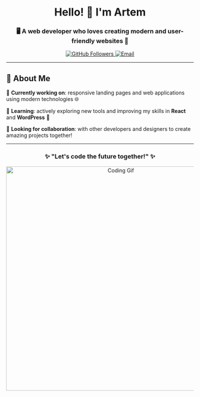 <h1 align="center">Hello! 👋 I'm Artem</h1>
<h3 align="center">🖥️ A web developer who loves creating modern and user-friendly websites 🌟</h3>

<p align="center">
  <a href="https://github.com/GrafVishna">
    <img src="https://img.shields.io/github/followers/GrafVishna?label=Follow&style=social" alt="GitHub Followers">
  </a>
  <a href="mailto:info@frontelf.com">
    <img src="https://img.shields.io/badge/Email-Contact%20Me-red" alt="Email">
  </a>
</p>

---

## 🚀 About Me

🔭 **Currently working on**: responsive landing pages and web applications using modern technologies 🌐

🌱 **Learning**: actively exploring new tools and improving my skills in **React** and **WordPress** 🚀

👯 **Looking for collaboration**: with other developers and designers to create amazing projects together!

---

<h3 align="center">✨ "Let's code the future together!" ✨</h3>

<p align="center">
  <img src="https://media.giphy.com/media/qgQUggAC3Pfv687qPC/giphy.gif" alt="Coding Gif" width="600"/>
</p>

